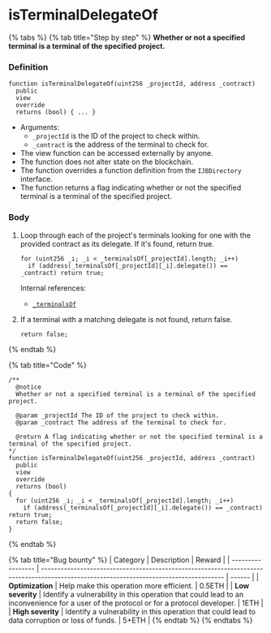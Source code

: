 # isTerminalDelegateOf

{% tabs %}
{% tab title="Step by step" %}
**Whether or not a specified terminal is a terminal of the specified project.**

### Definition

```solidity
function isTerminalDelegateOf(uint256 _projectId, address _contract)
  public
  view
  override
  returns (bool) { ... }
```

* Arguments:
  * `_projectId` is the ID of the project to check within.
  * `_contract` is the address of the terminal to check for.
* The view function can be accessed externally by anyone.
* The function does not alter state on the blockchain.
* The function overrides a function definition from the `IJBDirectory` interface.
* The function returns a flag indicating whether or not the specified terminal is a terminal of the specified project.

### Body

1.  Loop through each of the project's terminals looking for one with the provided contract as its delegate. If it's found, return true.

    ```solidity
    for (uint256 _i; _i < _terminalsOf[_projectId].length; _i++)
      if (address(_terminalsOf[_projectId][_i].delegate()) == _contract) return true;
    ```

    Internal references:

    * [`_terminalsOf`](../properties/\_terminalsof.md)
2.  If a terminal with a matching delegate is not found, return false.

    ```solidity
    return false;
    ```
{% endtab %}

{% tab title="Code" %}
```solidity
/** 
  @notice
  Whether or not a specified terminal is a terminal of the specified project.

  @param _projectId The ID of the project to check within.
  @param _contract The address of the terminal to check for.

  @return A flag indicating whether or not the specified terminal is a terminal of the specified project.
*/
function isTerminalDelegateOf(uint256 _projectId, address _contract)
  public
  view
  override
  returns (bool)
{
  for (uint256 _i; _i < _terminalsOf[_projectId].length; _i++)
    if (address(_terminalsOf[_projectId][_i].delegate()) == _contract) return true;
  return false;
}
```
{% endtab %}

{% tab title="Bug bounty" %}
| Category          | Description                                                                                                                            | Reward |
| ----------------- | -------------------------------------------------------------------------------------------------------------------------------------- | ------ |
| **Optimization**  | Help make this operation more efficient.                                                                                               | 0.5ETH |
| **Low severity**  | Identify a vulnerability in this operation that could lead to an inconvenience for a user of the protocol or for a protocol developer. | 1ETH   |
| **High severity** | Identify a vulnerability in this operation that could lead to data corruption or loss of funds.                                        | 5+ETH  |
{% endtab %}
{% endtabs %}
